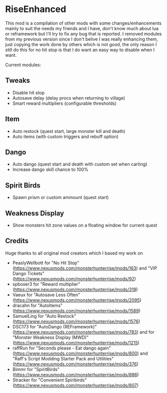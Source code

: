 # RiseEnhanced

This mod is a compilation of other mods with some changes/enhancements mainly to suit the needs my friends and I have, don't know much about lua or reframework but I'll try to fix any bug that is reported.
I removed modules from my previous version since I don't belive I was really enhancing them, just copying the work done by others which is not good, the only reason I still do this for no hit stop is that I do want an easy way to disable when I want.

Current modules:

## Tweaks
- Disable hit stop
- Autosave delay (delay procs when returning to village)
- Smart reward multipliers (configurable thresholds)

## Item
- Auto restock (quest start, large monster kill and death)
- Auto items (with custom triggers and rebuff option)

## Dango
- Auto dango (quest start and death with custom set when carting)
- Increase dango skill chance to 100%

## Spirit Birds
- Spawn prism or custom ammount (quest start)

## Weakness Display
- Show monsters hit zone values on a floating window for current quest

## Credits
Huge thanks to all original mod creators which I based my work on

- PeaslyWellbott for "No Hit Stop" (<https://www.nexusmods.com/monsterhunterrise/mods/163>) and  "VIP Dango Tickets" (<https://www.nexusmods.com/monsterhunterrise/mods/92>)
- spboxer3 for "Reward multiplier" (<https://www.nexusmods.com/monsterhunterrise/mods/319>)
- Vaeux for "Autosave Less Often" (<https://www.nexusmods.com/monsterhunterrise/mods/2095>)
- dracahn for "AutoItems" (<https://www.nexusmods.com/monsterhunterrise/mods/1589>)
- SamuelLing for "Auto Restock" (<https://www.nexusmods.com/monsterhunterrise/mods/1576>)
- DSC173 for "AutoDango (REFramework)" (<https://www.nexusmods.com/monsterhunterrise/mods/783>) and for "Monster Weakness Display (MWD)" (<https://www.nexusmods.com/monsterhunterrise/mods/1215>)
- raffRun for "Seconds please - Eat dango again" (<https://www.nexusmods.com/monsterhunterrise/mods/800>) and "Raff's Script Modding Starter Pack and Utilities" (<https://www.nexusmods.com/monsterhunterrise/mods/376>)
- Bimmr for "SpiritBirds" (<https://www.nexusmods.com/monsterhunterrise/mods/886>)
- Stracker for "Convenient Spiribirds" (<https://www.nexusmods.com/monsterhunterrise/mods/807>)